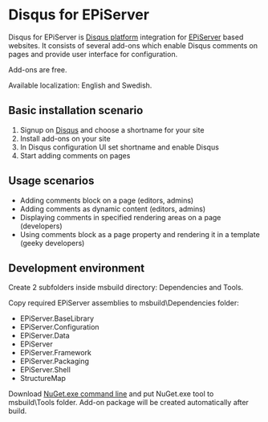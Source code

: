 Disqus for EPiServer
=====================================
Disqus for EPiServer is [Disqus platform](http://disqus.com/for-websites/) integration for [EPiServer](http://episerver.com) based websites. It consists of several add-ons which enable Disqus comments on pages and provide user interface for configuration.

Add-ons are free.

Available localization: English and Swedish.

Basic installation scenario
------------
1.	Signup on [Disqus](https://disqus.com/admin/signup/) and choose a shortname for your site
2.	Install add-ons on your site
3.	In Disqus configuration UI set shortname and enable Disqus 
4.	Start adding comments on pages

Usage scenarios
------------
- Adding comments block on a page (editors, admins)
- Adding comments as dynamic content (editors, admins)
- Displaying comments in specified rendering areas on a page (developers)
- Using comments block as a page property and rendering it in a template (geeky developers)

Development environment
------------
Create 2 subfolders inside msbuild directory: Dependencies and Tools.

Copy required EPiServer assemblies to msbuild\Dependencies folder:
- EPiServer.BaseLibrary
- EPiServer.Configuration
- EPiServer.Data
- EPiServer
- EPiServer.Framework
- EPiServer.Packaging
- EPiServer.Shell
- StructureMap

Download [NuGet.exe command line](http://nuget.codeplex.com/releases) and put NuGet.exe tool to msbuild\Tools folder. Add-on package will be created automatically after build.
